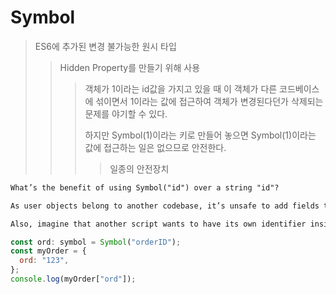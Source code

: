 # Symbol

> ES6에 추가된 변경 불가능한 원시 타입
>
> > Hidden Property를 만들기 위해 사용
> >
> > > 객체가 1이라는 id값을 가지고 있을 때 이 객체가 다른 코드베이스에 섞이면서 1이라는 값에 접근하여 객체가 변경된다던가 삭제되는 문제를 야기할 수 있다.
> > >
> > > 하지만 Symbol(1)이라는 키로 만들어 놓으면 Symbol(1)이라는 값에 접근하는 일은 없으므로 안전한다.
> > >
> > > > 일종의 안전장치

```txt
What’s the benefit of using Symbol("id") over a string "id"?

As user objects belong to another codebase, it’s unsafe to add fields to them, since we might affect pre-defined behavior in that other codebase. However, symbols cannot be accessed accidentally. The third-party code won’t be aware of newly defined symbols, so it’s safe to add symbols to the user objects.

Also, imagine that another script wants to have its own identifier inside user, for its own purposes.
```

```js
const ord: symbol = Symbol("orderID");
const myOrder = {
  ord: "123",
};
console.log(myOrder["ord"]);
```
